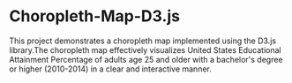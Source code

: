 # Choropleth-Map-D3.js

This project demonstrates a choropleth map implemented using the D3.js library.The choropleth map effectively visualizes United States Educational Attainment Percentage of adults age 25 and older with a bachelor's degree or higher (2010-2014) in a clear and interactive manner.
